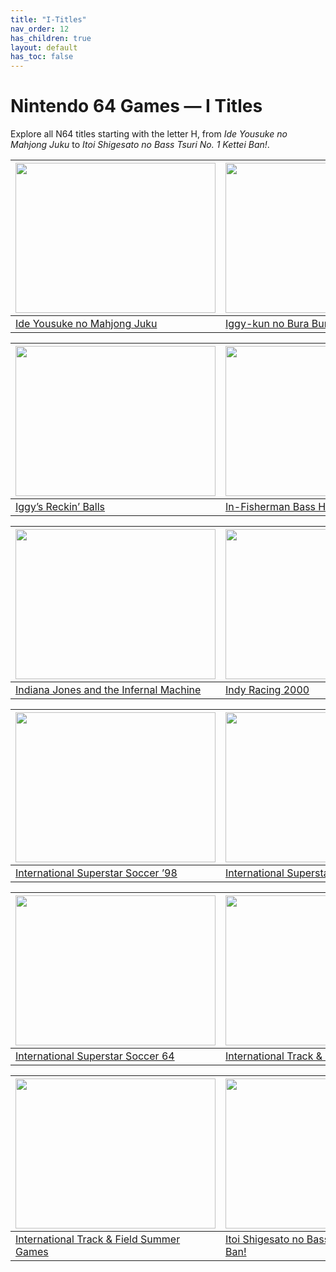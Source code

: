 ```yaml
---
title: "I-Titles"
nav_order: 12
has_children: true
layout: default
has_toc: false
---
```


# Nintendo 64 Games — I Titles

Explore all N64 titles starting with the letter H, from *Ide Yousuke no Mahjong Juku* to *Itoi Shigesato no Bass Tsuri No. 1 Kettei Ban!*.

| <a href="i/ide-yousuke-no-mahjong-juku"><img src="https://images.launchbox-app.com/00acc0f4-3ee9-4ce9-9ea5-0025e1a39808.jpg" width="320" height="240" alt=""/></a> | <a href="i/iggy-kun-no-bura-bura-poyon"><img src="https://images.launchbox-app.com/43aadb79-aba2-4f13-90a4-7d46414386c5.jpg" width="320" height="240" alt=""/></a> |
|---|---|
[Ide Yousuke no Mahjong Juku](i/ide-yousuke-no-mahjong-juku) | [Iggy-kun no Bura Bura Poyon](i/iggy-kun-no-bura-bura-poyon)

| <a href="i/iggys-reckin-balls"><img src="https://images.launchbox-app.com/7ae92aca-f121-4e6b-ad3d-ad5ac0c63714.jpg" width="320" height="240" alt=""/></a> | <a href="i/in-fisherman-bass-hunter-64"><img src="https://images.launchbox-app.com/2a21ef9a-4ff5-43f2-b1a7-f3a1d3d2afe0.png" width="320" height="240" alt=""/></a> |
|---|---|
[Iggy’s Reckin’ Balls](i/iggys-reckin-balls) | [In-Fisherman Bass Hunter 64](i/in-fisherman-bass-hunter-64)

| <a href="i/indiana-jones-and-the-infernal-machine"><img src="https://images.launchbox-app.com/827c5619-fa78-4903-ba72-c6dbd9743fc0.jpg" width="320" height="240" alt=""/></a> | <a href="i/indy-racing-2000"><img src="https://images.launchbox-app.com/c22fa38a-52ff-4426-bc01-a78b7cfea7d5.jpg" width="320" height="240" alt=""/></a> |
|---|---|
[Indiana Jones and the Infernal Machine](i/indiana-jones-and-the-infernal-machine) | [Indy Racing 2000](i/indy-racing-2000)

| <a href="i/international-superstar-soccer-98"><img src="https://images.launchbox-app.com//e423697a-271f-4ee3-a4fe-7f78e4815324.jpg" width="320" height="240" alt=""/></a> | <a href="i/international-superstar-soccer-2000"><img src="https://images.launchbox-app.com/8b6db405-3207-4d82-add4-4a171cafc332.jpg" width="320" height="240" alt=""/></a> |
|---|---|
[International Superstar Soccer ’98](i/international-superstar-soccer-98) | [International Superstar Soccer 2000](i/international-superstar-soccer-2000)

| <a href="i/international-superstar-soccer-64"><img src="https://images.launchbox-app.com/d503b597-d94a-4ce6-a507-00e6e0e16700.jpg" width="320" height="240" alt=""/></a> | <a href="i/international-track-field"><img src="https://images.launchbox-app.com/3d8a1b65-f33f-4e49-a09d-5acb407d1070.jpg" width="320" height="240" alt=""/></a> |
|---|---|
[International Superstar Soccer 64](i/international-superstar-soccer-64) | [International Track & Field 2000](i/international-track-field)

| <a href="i/international-track-field-summer-games"><img src="https://images.launchbox-app.com/a30cbbf1-e21a-401a-808a-2dae4d5abbb3.jpg" width="320" height="240" alt=""/></a> | <a href="i/itoi-shigesato-no-bass-tsuri-no-1-ketteiban"><img src="https://images.launchbox-app.com/e7a5a345-f248-4087-aa67-ae972979790f.png" width="320" height="240" alt=""/></a> |
|---|---|
[International Track & Field Summer Games](i/international-track-field-summer-games) | [Itoi Shigesato no Bass Tsuri No. 1 Kettei Ban!](i/itoi-shigesato-no-bass-tsuri-no-1-ketteiban)
